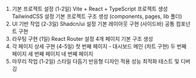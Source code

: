 1. 기본 프로젝트 설정 (1-2일)
Vite + React + TypeScript 프로젝트 생성
TailwindCSS 설정
기본 프로젝트 구조 생성 (components, pages, lib 폴더)
2. UI 기반 작업 (2-3일)
Shadcn/ui 설정
기본 레이아웃 구현 (사이드바)
공통 컴포넌트 구현
3. 라우팅 구현 (1일)
React Router 설정
4개 페이지 기본 구조 생성
4. 각 페이지 상세 구현 (4-5일)
첫 번째 페이지 - 대시보드 메인 (차트 구현)
두 번째 페이지
세 번째 페이지
네 번째 페이지
5. 마무리 작업 (1-2일)
스타일 다듬기
반응형 디자인 적용
성능 최적화
테스트 및 디버깅